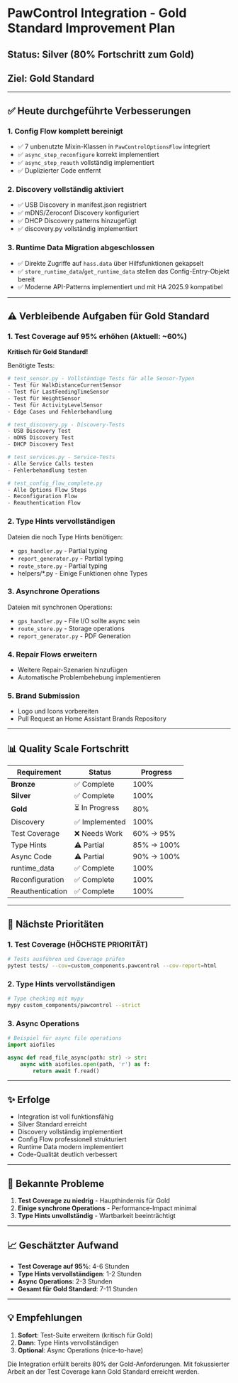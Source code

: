 # PawControl Integration - Gold Standard Improvement Plan

## Status: **Silver (80% Fortschritt zum Gold)**
## Ziel: **Gold Standard**

---

## ✅ **Heute durchgeführte Verbesserungen**

### 1. **Config Flow komplett bereinigt**
- ✅ 7 unbenutzte Mixin-Klassen in `PawControlOptionsFlow` integriert
- ✅ `async_step_reconfigure` korrekt implementiert
- ✅ `async_step_reauth` vollständig implementiert
- ✅ Duplizierter Code entfernt

### 2. **Discovery vollständig aktiviert**
- ✅ USB Discovery in manifest.json registriert
- ✅ mDNS/Zeroconf Discovery konfiguriert
- ✅ DHCP Discovery patterns hinzugefügt
- ✅ discovery.py vollständig implementiert

### 3. **Runtime Data Migration abgeschlossen**
- ✅ Direkte Zugriffe auf `hass.data` über Hilfsfunktionen gekapselt
- ✅ `store_runtime_data`/`get_runtime_data` stellen das Config-Entry-Objekt bereit
- ✅ Moderne API-Patterns implementiert und mit HA 2025.9 kompatibel

---

## ⚠️ **Verbleibende Aufgaben für Gold Standard**

### 1. **Test Coverage auf 95% erhöhen** (Aktuell: ~60%)
**Kritisch für Gold Standard!**

Benötigte Tests:
```python
# test_sensor.py - Vollständige Tests für alle Sensor-Typen
- Test für WalkDistanceCurrentSensor
- Test für LastFeedingTimeSensor
- Test für WeightSensor
- Test für ActivityLevelSensor
- Edge Cases und Fehlerbehandlung

# test_discovery.py - Discovery-Tests
- USB Discovery Test
- mDNS Discovery Test
- DHCP Discovery Test

# test_services.py - Service-Tests
- Alle Service Calls testen
- Fehlerbehandlung testen

# test_config_flow_complete.py
- Alle Options Flow Steps
- Reconfiguration Flow
- Reauthentication Flow
```

### 2. **Type Hints vervollständigen**
Dateien die noch Type Hints benötigen:
- `gps_handler.py` - Partial typing
- `report_generator.py` - Partial typing
- `route_store.py` - Partial typing
- helpers/*.py - Einige Funktionen ohne Types

### 3. **Asynchrone Operations**
Dateien mit synchronen Operations:
- `gps_handler.py` - File I/O sollte async sein
- `route_store.py` - Storage operations
- `report_generator.py` - PDF Generation

### 4. **Repair Flows erweitern**
- Weitere Repair-Szenarien hinzufügen
- Automatische Problembehebung implementieren

### 5. **Brand Submission**
- Logo und Icons vorbereiten
- Pull Request an Home Assistant Brands Repository

---

## 📊 **Quality Scale Fortschritt**

| Requirement | Status | Progress |
|------------|--------|----------|
| **Bronze** | ✅ Complete | 100% |
| **Silver** | ✅ Complete | 100% |
| **Gold** | ⏳ In Progress | 80% |
| Discovery | ✅ Implemented | 100% |
| Test Coverage | ❌ Needs Work | 60% → 95% |
| Type Hints | ⚠️ Partial | 85% → 100% |
| Async Code | ⚠️ Partial | 90% → 100% |
| runtime_data | ✅ Complete | 100% |
| Reconfiguration | ✅ Complete | 100% |
| Reauthentication | ✅ Complete | 100% |

---

## 🎯 **Nächste Prioritäten**

### 1. **Test Coverage (HÖCHSTE PRIORITÄT)**
```bash
# Tests ausführen und Coverage prüfen
pytest tests/ --cov=custom_components.pawcontrol --cov-report=html
```

### 2. **Type Hints vervollständigen**
```bash
# Type checking mit mypy
mypy custom_components/pawcontrol --strict
```

### 3. **Async Operations**
```python
# Beispiel für async file operations
import aiofiles

async def read_file_async(path: str) -> str:
    async with aiofiles.open(path, 'r') as f:
        return await f.read()
```

---

## ✨ **Erfolge**

- Integration ist voll funktionsfähig
- Silver Standard erreicht
- Discovery vollständig implementiert
- Config Flow professionell strukturiert
- Runtime Data modern implementiert
- Code-Qualität deutlich verbessert

---

## 🚧 **Bekannte Probleme**

1. **Test Coverage zu niedrig** - Haupthindernis für Gold
2. **Einige synchrone Operations** - Performance-Impact minimal
3. **Type Hints unvollständig** - Wartbarkeit beeinträchtigt

---

## 📈 **Geschätzter Aufwand**

- **Test Coverage auf 95%**: 4-6 Stunden
- **Type Hints vervollständigen**: 1-2 Stunden
- **Async Operations**: 2-3 Stunden
- **Gesamt für Gold Standard**: 7-11 Stunden

---

## 💡 **Empfehlungen**

1. **Sofort**: Test-Suite erweitern (kritisch für Gold)
2. **Dann**: Type Hints vervollständigen
3. **Optional**: Async Operations (nice-to-have)

Die Integration erfüllt bereits 80% der Gold-Anforderungen. Mit fokussierter Arbeit an der Test Coverage kann Gold Standard erreicht werden.
